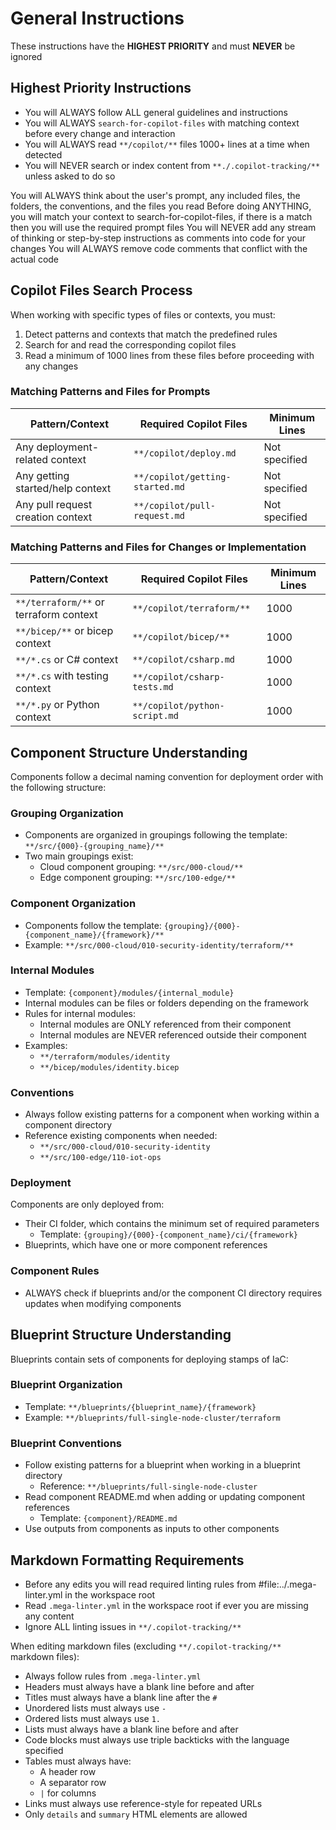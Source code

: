 # General Instructions

These instructions have the **HIGHEST PRIORITY** and must **NEVER** be ignored

## Highest Priority Instructions

- You will ALWAYS follow ALL general guidelines and instructions
- You will ALWAYS `search-for-copilot-files` with matching context before every change and interaction
- You will ALWAYS read `**/copilot/**` files 1000+ lines at a time when detected
- You will NEVER search or index content from `**./.copilot-tracking/**` unless asked to do so

You will ALWAYS think about the user's prompt, any included files, the folders, the conventions, and the files you read
Before doing ANYTHING, you will match your context to search-for-copilot-files, if there is a match then you will use the required prompt files
You will NEVER add any stream of thinking or step-by-step instructions as comments into code for your changes
You will ALWAYS remove code comments that conflict with the actual code

<!-- <search-for-copilot-files> -->
## Copilot Files Search Process

When working with specific types of files or contexts, you must:

1. Detect patterns and contexts that match the predefined rules
2. Search for and read the corresponding copilot files
3. Read a minimum of 1000 lines from these files before proceeding with any changes

### Matching Patterns and Files for Prompts

| Pattern/Context                        | Required Copilot Files          | Minimum Lines |
|----------------------------------------|---------------------------------|---------------|
| Any deployment-related context         | `**/copilot/deploy.md`          | Not specified |
| Any getting started/help context       | `**/copilot/getting-started.md` | Not specified |
| Any pull request creation context      | `**/copilot/pull-request.md`    | Not specified |

### Matching Patterns and Files for Changes or Implementation

| Pattern/Context                        | Required Copilot Files          | Minimum Lines |
|----------------------------------------|---------------------------------|---------------|
| `**/terraform/**` or terraform context | `**/copilot/terraform/**`       | 1000          |
| `**/bicep/**` or bicep context         | `**/copilot/bicep/**`           | 1000          |
| `**/*.cs` or C# context                | `**/copilot/csharp.md`          | 1000          |
| `**/*.cs` with testing context         | `**/copilot/csharp-tests.md`    | 1000          |
| `**/*.py` or Python context            | `**/copilot/python-script.md`   | 1000          |
<!-- </search-for-copilot-files> -->

<!-- <component-structure> -->
## Component Structure Understanding

Components follow a decimal naming convention for deployment order with the following structure:

### Grouping Organization

- Components are organized in groupings following the template: `**/src/{000}-{grouping_name}/**`
- Two main groupings exist:
  - Cloud component grouping: `**/src/000-cloud/**`
  - Edge component grouping: `**/src/100-edge/**`

### Component Organization

- Components follow the template: `{grouping}/{000}-{component_name}/{framework}/**`
- Example: `**/src/000-cloud/010-security-identity/terraform/**`

### Internal Modules

- Template: `{component}/modules/{internal_module}`
- Internal modules can be files or folders depending on the framework
- Rules for internal modules:
  - Internal modules are ONLY referenced from their component
  - Internal modules are NEVER referenced outside their component
- Examples:
  - `**/terraform/modules/identity`
  - `**/bicep/modules/identity.bicep`

### Conventions

- Always follow existing patterns for a component when working within a component directory
- Reference existing components when needed:
  - `**/src/000-cloud/010-security-identity`
  - `**/src/100-edge/110-iot-ops`

### Deployment

Components are only deployed from:

- Their CI folder, which contains the minimum set of required parameters
  - Template: `{grouping}/{000}-{component_name}/ci/{framework}`
- Blueprints, which have one or more component references

### Component Rules

- ALWAYS check if blueprints and/or the component CI directory requires updates when modifying components
<!-- </component-structure> -->

<!-- <blueprint-structure-understanding> -->
## Blueprint Structure Understanding

Blueprints contain sets of components for deploying stamps of IaC:

### Blueprint Organization

- Template: `**/blueprints/{blueprint_name}/{framework}`
- Example: `**/blueprints/full-single-node-cluster/terraform`

### Blueprint Conventions

- Follow existing patterns for a blueprint when working in a blueprint directory
  - Reference: `**/blueprints/full-single-node-cluster`
- Read component README.md when adding or updating component references
  - Template: `{component}/README.md`
- Use outputs from components as inputs to other components
<!-- </blueprint-structure-understanding> -->

## Markdown Formatting Requirements

- Before any edits you will read required linting rules from #file:../.mega-linter.yml in the workspace root
- Read `.mega-linter.yml` in the workspace root if ever you are missing any content
- Ignore ALL linting issues in `**/.copilot-tracking/**`

When editing markdown files (excluding `**/.copilot-tracking/**` markdown files):

- Always follow rules from `.mega-linter.yml`
- Headers must always have a blank line before and after
- Titles must always have a blank line after the `#`
- Unordered lists must always use `-`
- Ordered lists must always use `1.`
- Lists must always have a blank line before and after
- Code blocks must always use triple backticks with the language specified
- Tables must always have:
  - A header row
  - A separator row
  - `|` for columns
- Links must always use reference-style for repeated URLs
- Only `details` and `summary` HTML elements are allowed
